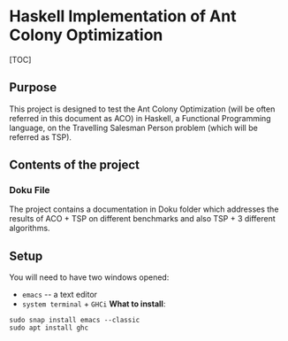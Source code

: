 # Haskell Implementation of Ant Colony Optimization

[TOC]

## Purpose
This project is designed to test the Ant Colony Optimization (will be often referred in this document as ACO) in Haskell, a Functional Programming language, on the Travelling Salesman Person problem (which will be referred as TSP).

## Contents of the project
### Doku File
The project contains a documentation in Doku folder which addresses the results of ACO + TSP on different benchmarks and also TSP + 3 different algorithms.

## Setup
You will need to have two windows opened:
- `emacs` -- a text editor
- `system terminal` + `GHCi`
__What to install__:
```commandline
sudo snap install emacs --classic
sudo apt install ghc
```

